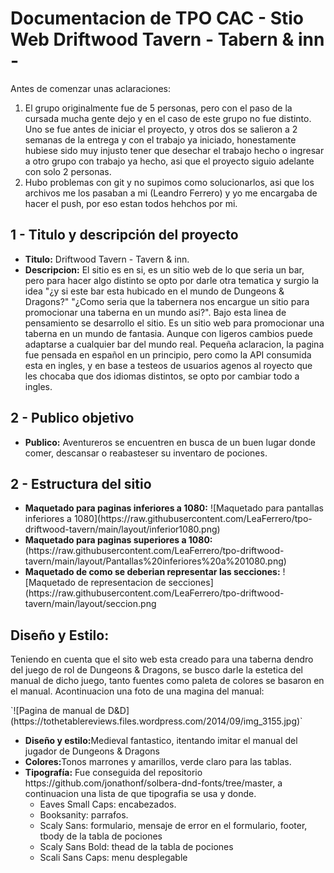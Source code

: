 <h1> Documentacion de TPO CAC - Stio Web Driftwood Tavern - Tabern & inn -</h1

<h3>Antes de comenzar unas aclaraciones:</h3>
<ol>
  <li>El grupo originalmente fue de 5 personas, pero con el paso de la cursada mucha gente dejo y en el caso de este grupo no fue distinto.
Uno se fue antes de iniciar el proyecto, y otros dos se salieron a 2 semanas de la entrega y con el trabajo ya iniciado, honestamente hubiese sido muy injusto tener que desechar el trabajo hecho o ingresar a otro grupo con trabajo ya hecho, asi que el proyecto siguio adelante con solo 2 personas.</li>
   <li>Hubo problemas con git y no supimos como solucionarlos, asi que los archivos me los pasaban a mi (Leandro Ferrero) y yo me encargaba de hacer el push, por eso estan todos hehchos por mi.</li>
</ol>

<h2>1 - Titulo y descripción del proyecto</h2>

<ul>
  <li>
    <b>Titulo:</b> Driftwood Tavern - Tavern & inn.
  </li>
  <li>
    <b>Descripcion:</b> El sitio es en si, es un sitio web de lo que seria un bar, pero para hacer algo distinto se opto por darle otra tematica y surgio la idea "¿y       si este bar esta hubicado en el mundo de Dungeons & Dragons?" "¿Como seria que la tabernera nos encargue un sitio para promocionar una taberna en un mundo asi?".
    Bajo esta linea de pensamiento se desarrollo el sitio. Es un sitio web para promocionar una taberna en un mundo de fantasia. Aunque con ligeros cambios puede 
    adaptarse a cualquier bar del mundo real.
    Pequeña aclaracion, la pagina fue pensada en español en un principio, pero como la API consumida esta en ingles, y en base a testeos de usuarios agenos al royecto      que les chocaba que dos idiomas distintos, se opto por cambiar todo a ingles. 
  </li>
</ul>

<h2>2 - Publico objetivo</h2>
<ul>
  <li><b>Publico:</b> Aventureros se encuentren en busca de un buen lugar donde comer, descansar o reabasteser su inventaro de pociones.</li>
</ul>

<h2>2 - Estructura del sitio</h2>
<ul>
  <li><b>Maquetado para paginas inferiores a 1080:</b> ![Maquetado para pantallas inferiores a 1080](https://raw.githubusercontent.com/LeaFerrero/tpo-driftwood-tavern/main/layout/inferior1080.png)
  </li>
  <li><b>Maquetado para paginas superiores a 1080:</b></li>
    (https://raw.githubusercontent.com/LeaFerrero/tpo-driftwood-tavern/main/layout/Pantallas%20inferiores%20a%201080.png)   
  <li><b>Maquetado de como se deberian representar las secciones:</b>
    ![Maquetado de representacion de secciones](https://raw.githubusercontent.com/LeaFerrero/tpo-driftwood-tavern/main/layout/seccion.png
  </li>
</ul>

<h2>Diseño y Estilo:</h2>
<p>Teniendo en cuenta que el sito web esta creado para una taberna dendro del juego de rol de Dungeons & Dragons, se busco darle la estetica del manual de dicho juego, tanto fuentes como paleta de colores se basaron en el manual.
Acontinuacion una foto de una magina del manual:</p>
`![Pagina de manual de D&D](https://tothetablereviews.files.wordpress.com/2014/09/img_3155.jpg)`

<ul>
  <li><b>Diseño y estilo:</b>Medieval fantastico, itentando imitar el manual del jugador de Dungeons & Dragons</li>
  <li><b>Colores:</b>Tonos marrones y amarillos, verde claro para las tablas.</li>
  <li><b>Tipografía:</b> Fue conseguida del repositorio https://github.com/jonathonf/solbera-dnd-fonts/tree/master, a continuacion una lista de que tipografia se usa y   donde. 
    <ul>
      <li>Eaves Small Caps: encabezados.
      <li>Booksanity: parrafos. </li>
      <li>Scaly Sans: formulario, mensaje de error en el formulario, footer, tbody de la tabla de pociones</li>
      <li>Scaly Sans Bold: thead de la tabla de pociones</li>
      <li>Scali Sans Caps: menu desplegable</li>
    </ul>
</ul>

